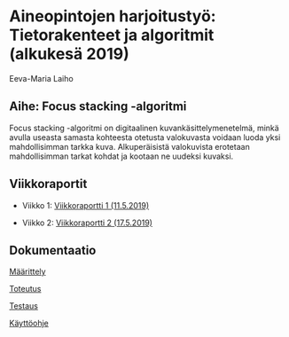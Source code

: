 # Aineopintojen harjoitustyö: Tietorakenteet ja algoritmit (alkukesä 2019)

Eeva-Maria Laiho

## Aihe: Focus stacking -algoritmi

Focus stacking -algoritmi on digitaalinen kuvankäsittelymenetelmä, minkä avulla useasta samasta kohteesta otetusta valokuvasta voidaan luoda yksi mahdollisimman tarkka kuva. Alkuperäisistä valokuvista erotetaan mahdollisimman tarkat kohdat ja kootaan ne uudeksi kuvaksi.

## Viikkoraportit

* Viikko 1: [Viikkoraportti 1 (11.5.2019)](documentation/week1.md)

* Viikko 2: [Viikkoraportti 2 (17.5.2019)](documentation/week2.md)

## Dokumentaatio

[Määrittely](documentation/specification.md)

[Toteutus](documentation/implementation.md)

[Testaus](documentation/testing.md)

[Käyttöohje](documentation/userguide.md)

